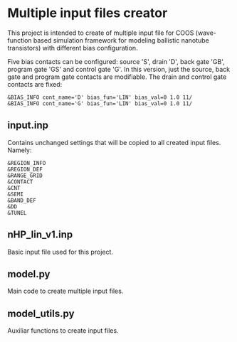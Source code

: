 # Multiple input files creator

This project is intended to create of multiple input file for COOS (wave-function based simulation framework for modeling ballistic nanotube transistors) with different bias configuration.

Five bias contacts can be configured: source 'S', drain 'D', back gate 'GB', program gate 'GS' and control gate 'G'.
In this version, just the source, back gate and program gate contacts are modifiable.
The drain and control gate contacts are fixed:
```
&BIAS_INFO cont_name='D' bias_fun='LIN' bias_val=0 1.0 11/ 
&BIAS_INFO cont_name='G' bias_fun='LIN' bias_val=0 1.0 11/ 
```
## input.inp
Contains unchanged settings that will be copied to all created input files. Namely:
```
&REGION_INFO
&REGION_DEF
&RANGE_GRID
&CONTACT
&CNT
&SEMI
&BAND_DEF
&DD
&TUNEL
```
## nHP_lin_v1.inp
Basic input file used for this project.

## model.py
Main code to create multiple input files.

## model_utils.py
Auxiliar functions to create input files.

